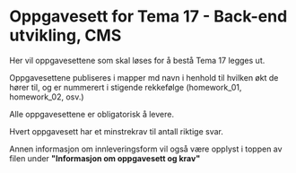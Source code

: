 Oppgavesett for Tema 17 - Back-end utvikling, CMS
===================

Her vil oppgavesettene som skal løses for å bestå Tema 17 legges ut.

Oppgavesettene publiseres i mapper md navn i henhold til hvilken økt de hører til, og er nummerert i stigende rekkefølge (homework_01, homework_02, osv.)

Alle oppgavesettene er obligatorisk å levere.

Hvert oppgavesett har et minstrekrav til antall riktige svar.

Annen informasjon om innleveringsform vil også være opplyst i toppen av filen under **"Informasjon om oppgavesett og krav"**
